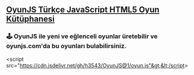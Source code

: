 <h2 class="post-title"><a href="https://oyunjs.com">OyunJS Türkçe JavaScript HTML5 Oyun Kütüphanesi</a></h2>
<h3 class="post-subtitle">🕹️ OyunJS ile yeni ve eğlenceli oyunlar üretebilir ve oyunjs.com'da bu oyunları bulabilirsiniz.</h3>

&lt;script src="https://cdn.jsdelivr.net/gh/h3543/OyunJS@1/oyun.js"&gt;&lt;/script&gt;
